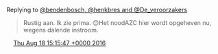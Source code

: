 Replying to [@bendenbosch, @henkbres and @De\_veroorzakers](https://twitter.com/bendenbosch/status/766289013032574976)

> Rustig aan\. Ik zie prima\. 😊Het noodAZC hier wordt opgeheven nu, wegens dalende instroom\.

<img src="../../media/tweet.ico" width="12" /> [Thu Aug 18 15:15:47 +0000 2016](https://twitter.com/DromerDenker/status/766292515817398272)